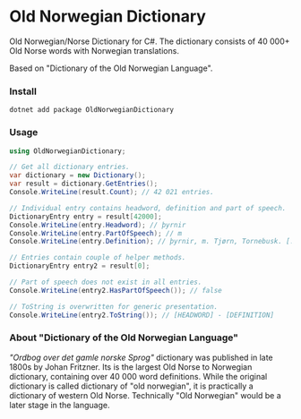 # Old Norwegian Dictionary

Old Norwegian/Norse Dictionary for C#. The dictionary consists of 40 000+ Old Norse words with Norwegian translations.

Based on "Dictionary of the Old Norwegian Language".

### Install

```
dotnet add package OldNorwegianDictionary
```

### Usage


```csharp
using OldNorwegianDictionary;

// Get all dictionary entries.
var dictionary = new Dictionary();
var result = dictionary.GetEntries();
Console.WriteLine(result.Count); // 42 021 entries.

// Individual entry contains headword, definition and part of speech.
DictionaryEntry entry = result[42000];
Console.WriteLine(entry.Headword); // þyrnir
Console.WriteLine(entry.PartOfSpeech); // m
Console.WriteLine(entry.Definition); // þyrnir, m. Tjørn, Tornebusk. [...] etc.

// Entries contain couple of helper methods.
DictionaryEntry entry2 = result[0];

// Part of speech does not exist in all entries.
Console.WriteLine(entry2.HasPartOfSpeech()); // false

// ToString is overwritten for generic presentation.
Console.WriteLine(entry2.ToString()); // [HEADWORD] - [DEFINITION]

```

### About "Dictionary of the Old Norwegian Language"

_"Ordbog over det gamle norske Sprog"_ dictionary was published in late 1800s by Johan Fritzner. Its is the largest Old Norse to Norwegian dictionary, containing over 40 000 word definitions. While the original dictionary is called dictionary of "old norwegian", it is practically a dictionary of western Old Norse. Technically "Old Norwegian" would be a later stage in the language.
